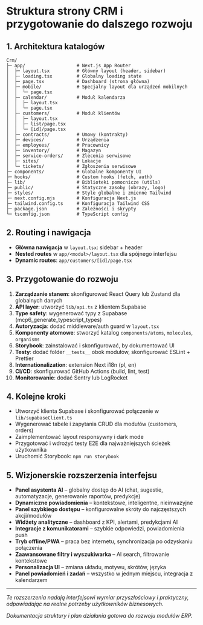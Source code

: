 # Struktura strony CRM i przygotowanie do dalszego rozwoju

## 1. Architektura katalogów

```
Crm/
├─ app/                   # Next.js App Router
│  ├─ layout.tsx          # Główny layout (header, sidebar)
│  ├─ loading.tsx         # Globalny loading state
│  ├─ page.tsx            # Dashboard (strona główna)
│  ├─ mobile/             # Specjalny layout dla urządzeń mobilnych
│  │  └─ page.tsx
│  ├─ calendar/           # Moduł kalendarza
│  │  ├─ layout.tsx
│  │  └─ page.tsx
│  ├─ customers/          # Moduł klientów
│  │  ├─ layout.tsx
│  │  ├─ list/page.tsx
│  │  └─ [id]/page.tsx
│  ├─ contracts/          # Umowy (kontrakty)
│  ├─ devices/            # Urządzenia
│  ├─ employees/          # Pracownicy
│  ├─ inventory/          # Magazyn
│  ├─ service-orders/     # Zlecenia serwisowe
│  ├─ sites/              # Lokacje
│  └─ tickets/            # Zgłoszenia serwisowe
├─ components/            # Globalne komponenty UI
├─ hooks/                 # Custom hooks (fetch, auth)
├─ lib/                   # Biblioteki pomocnicze (utils)
├─ public/                # Statyczne zasoby (obrazy, logo)
├─ styles/                # Style globalne i zmienne Tailwind
├─ next.config.mjs        # Konfiguracja Next.js
├─ tailwind.config.ts     # Konfiguracja Tailwind CSS
├─ package.json           # Zależności i skrypty
└─ tsconfig.json          # TypeScript config
```

## 2. Routing i nawigacja
- **Główna nawigacja** w `layout.tsx`: sidebar + header
- **Nested routes** w `app/<moduł>/layout.tsx` dla spójnego interfejsu
- **Dynamic routes**: `app/customers/[id]/page.tsx`

## 3. Przygotowanie do rozwoju

1. **Zarządzanie stanem**: skonfigurować React Query lub Zustand dla globalnych danych
2. **API layer**: utworzyć `lib/api.ts` z klientem Supabase
3. **Type safety**: wygenerować typy z Supabase (mcp6_generate_typescript_types)
4. **Autoryzacja**: dodać middleware/auth guard w `layout.tsx`
5. **Komponenty atomowe**: stworzyć katalog `components/atoms`, `molecules`, `organisms`
6. **Storybook**: zainstalować i skonfigurować, by dokumentować UI
7. **Testy**: dodać folder `__tests__` obok modułów, skonfigurować ESLint + Prettier
8. **Internationalization**: extension Next i18n (pl, en)
9. **CI/CD**: skonfigurować GitHub Actions (build, lint, test)
10. **Monitorowanie**: dodać Sentry lub LogRocket

## 4. Kolejne kroki
- Utworzyć klienta Supabase i skonfigurować połączenie w `lib/supabaseClient.ts`
- Wygenerować tabele i zapytania CRUD dla modułów (customers, orders)
- Zaimplementować layout responsywny i dark mode
- Przygotować i wdrożyć testy E2E dla najważniejszych ścieżek użytkownika
- Uruchomić Storybook: `npm run storybook`

## 5. Wizjonerskie rozszerzenia interfejsu

- **Panel asystenta AI** – globalny dostęp do AI (chat, sugestie, automatyzacje, generowanie raportów, predykcje)
- **Dynamiczne powiadomienia** – kontekstowe, inteligentne, nieinwazyjne
- **Panel szybkiego dostępu** – konfigurowalne skróty do najczęstszych akcji/modułów
- **Widżety analityczne** – dashboard z KPI, alertami, predykcjami AI
- **Integracje z komunikatorami** – szybkie odpowiedzi, powiadomienia push
- **Tryb offline/PWA** – praca bez internetu, synchronizacja po odzyskaniu połączenia
- **Zaawansowane filtry i wyszukiwarka** – AI search, filtrowanie kontekstowe
- **Personalizacja UI** – zmiana układu, motywu, skrótów, języka
- **Panel powiadomień i zadań** – wszystko w jednym miejscu, integracja z kalendarzem

---

*Te rozszerzenia nadają interfejsowi wymiar przyszłościowy i praktyczny, odpowiadając na realne potrzeby użytkowników biznesowych.*

*Dokumentacja struktury i plan działania gotowa do rozwoju modułów ERP.*

